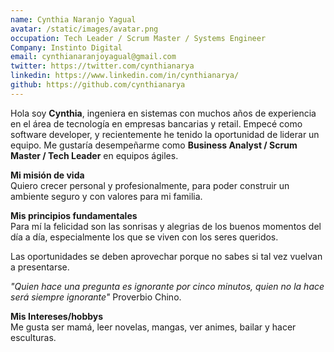 ```yaml
---
name: Cynthia Naranjo Yagual
avatar: /static/images/avatar.png
occupation: Tech Leader / Scrum Master / Systems Engineer 
Company: Instinto Digital
email: cynthianaranjoyagual@gmail.com
twitter: https://twitter.com/cynthianarya
linkedin: https://www.linkedin.com/in/cynthianarya/
github: https://github.com/cynthianarya
---
```


Hola soy **Cynthia**, ingeniera en sistemas con muchos años de experiencia en el área de tecnología en empresas bancarias y retail. Empecé como software developer, y recientemente he tenido la oportunidad de liderar un equipo. Me gustaría desempeñarme como **Business Analyst / Scrum Master / Tech Leader** en equipos ágiles.

**Mi misión de vida**  
Quiero crecer personal y profesionalmente, para poder construir un ambiente seguro y con valores para mi familia.

**Mis principios fundamentales**  
Para mí la felicidad son las sonrisas y alegrias de los buenos momentos del día a día, especialmente los que se viven con los seres queridos.

Las oportunidades se deben aprovechar porque no sabes si tal vez vuelvan a presentarse.

*"Quien hace una pregunta es ignorante por cinco minutos, quien no la hace será siempre ignorante"* Proverbio Chino.

**Mis Intereses/hobbys**  
Me gusta ser mamá, leer novelas, mangas, ver animes, bailar y hacer esculturas.







